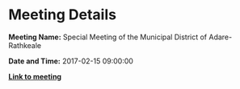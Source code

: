 # Meeting Details

**Meeting Name:** Special Meeting of the Municipal District of Adare-Rathkeale

**Date and Time:** 2017-02-15 09:00:00

**<a href="https://www.limerick.ie/council/whats-on/special-meeting-municipal-district-adare-rathkeale" target="_blank">Link to meeting</a>**
